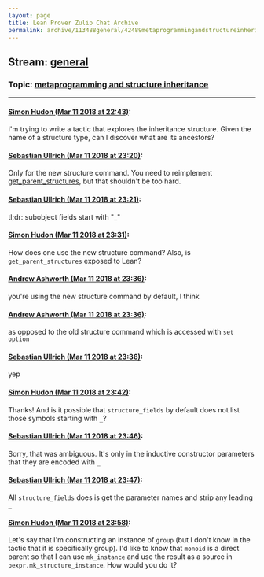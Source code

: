 ```yaml
---
layout: page
title: Lean Prover Zulip Chat Archive 
permalink: archive/113488general/42489metaprogrammingandstructureinheritance.html
---
```


## Stream: [general](index.html)
### Topic: [metaprogramming and structure inheritance](42489metaprogrammingandstructureinheritance.html)

---

#### [Simon Hudon (Mar 11 2018 at 22:43)](https://leanprover.zulipchat.com/#narrow/stream/113488-general/topic/metaprogramming%20and%20structure%20inheritance/near/123582486):
I'm trying to write a tactic that explores the inheritance structure. Given the name of a structure type, can I discover what are its ancestors?

#### [Sebastian Ullrich (Mar 11 2018 at 23:20)](https://leanprover.zulipchat.com/#narrow/stream/113488-general/topic/metaprogramming%20and%20structure%20inheritance/near/123583537):
Only for the new structure command. You need to reimplement [get_parent_structures](https://github.com/leanprover/lean/blob/bdea7d420dbcdb7cce700eb62c129387707016fc/src/frontends/lean/structure_cmd.cpp#L139), but that shouldn't be too hard.

#### [Sebastian Ullrich (Mar 11 2018 at 23:21)](https://leanprover.zulipchat.com/#narrow/stream/113488-general/topic/metaprogramming%20and%20structure%20inheritance/near/123583547):
tl;dr: subobject fields start with "_"

#### [Simon Hudon (Mar 11 2018 at 23:31)](https://leanprover.zulipchat.com/#narrow/stream/113488-general/topic/metaprogramming%20and%20structure%20inheritance/near/123583803):
How does one use the new structure command? Also, is `get_parent_structures` exposed to Lean?

#### [Andrew Ashworth (Mar 11 2018 at 23:36)](https://leanprover.zulipchat.com/#narrow/stream/113488-general/topic/metaprogramming%20and%20structure%20inheritance/near/123583950):
you're using the new structure command by default, I think

#### [Andrew Ashworth (Mar 11 2018 at 23:36)](https://leanprover.zulipchat.com/#narrow/stream/113488-general/topic/metaprogramming%20and%20structure%20inheritance/near/123583951):
as opposed to the old structure command which is accessed with `set option`

#### [Sebastian Ullrich (Mar 11 2018 at 23:36)](https://leanprover.zulipchat.com/#narrow/stream/113488-general/topic/metaprogramming%20and%20structure%20inheritance/near/123583953):
yep

#### [Simon Hudon (Mar 11 2018 at 23:42)](https://leanprover.zulipchat.com/#narrow/stream/113488-general/topic/metaprogramming%20and%20structure%20inheritance/near/123584118):
Thanks! And is it possible that `structure_fields` by default does not list those symbols starting with `_`?

#### [Sebastian Ullrich (Mar 11 2018 at 23:46)](https://leanprover.zulipchat.com/#narrow/stream/113488-general/topic/metaprogramming%20and%20structure%20inheritance/near/123584218):
Sorry, that was ambiguous. It's only in the inductive constructor parameters that they are encoded with `_`

#### [Sebastian Ullrich (Mar 11 2018 at 23:47)](https://leanprover.zulipchat.com/#narrow/stream/113488-general/topic/metaprogramming%20and%20structure%20inheritance/near/123584227):
All `structure_fields` does is get the parameter names and strip any leading `_`

#### [Simon Hudon (Mar 11 2018 at 23:58)](https://leanprover.zulipchat.com/#narrow/stream/113488-general/topic/metaprogramming%20and%20structure%20inheritance/near/123584544):
Let's say that I'm constructing an instance of `group` (but I don't know in the tactic that it is specifically group). I'd like to know that `monoid` is a direct parent so that I can use `mk_instance` and use the result as a source in `pexpr.mk_structure_instance`. How would you do it?

